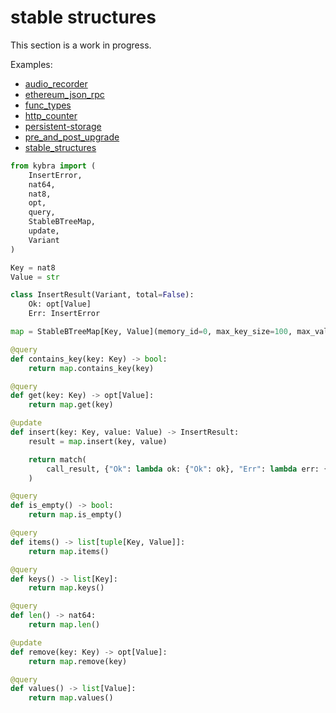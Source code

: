 # stable structures

This section is a work in progress.

Examples:

-   [audio_recorder](https://github.com/demergent-labs/kybra/tree/main/examples/audio_recorder)
-   [ethereum_json_rpc](https://github.com/demergent-labs/kybra/tree/main/examples/ethereum_json_rpc)
-   [func_types](https://github.com/demergent-labs/kybra/tree/main/examples/func_types)
-   [http_counter](https://github.com/demergent-labs/kybra/tree/main/examples/motoko_examples/http_counter)
-   [persistent-storage](https://github.com/demergent-labs/kybra/tree/main/examples/motoko_examples/persistent-storage)
-   [pre_and_post_upgrade](https://github.com/demergent-labs/kybra/tree/main/examples/pre_and_post_upgrade)
-   [stable_structures](https://github.com/demergent-labs/kybra/tree/main/examples/stable_structures)

```python
from kybra import (
    InsertError,
    nat64,
    nat8,
    opt,
    query,
    StableBTreeMap,
    update,
    Variant
)

Key = nat8
Value = str

class InsertResult(Variant, total=False):
    Ok: opt[Value]
    Err: InsertError

map = StableBTreeMap[Key, Value](memory_id=0, max_key_size=100, max_value_size=1_000)

@query
def contains_key(key: Key) -> bool:
    return map.contains_key(key)

@query
def get(key: Key) -> opt[Value]:
    return map.get(key)

@update
def insert(key: Key, value: Value) -> InsertResult:
    result = map.insert(key, value)

    return match(
        call_result, {"Ok": lambda ok: {"Ok": ok}, "Err": lambda err: {"Err": err}}
    )

@query
def is_empty() -> bool:
    return map.is_empty()

@query
def items() -> list[tuple[Key, Value]]:
    return map.items()

@query
def keys() -> list[Key]:
    return map.keys()

@query
def len() -> nat64:
    return map.len()

@update
def remove(key: Key) -> opt[Value]:
    return map.remove(key)

@query
def values() -> list[Value]:
    return map.values()
```
